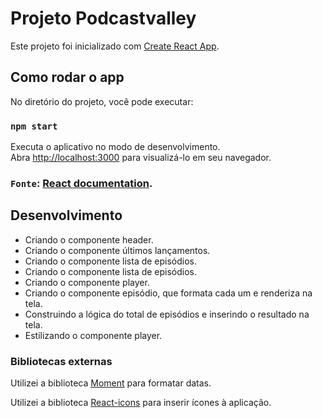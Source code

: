 # Projeto Podcastvalley

Este projeto foi inicializado com [Create React App](https://github.com/facebook/create-react-app).

## Como rodar o app

No diretório do projeto, você pode executar:

### `npm start`

Executa o aplicativo no modo de desenvolvimento.\
Abra [http://localhost:3000](http://localhost:3000) para visualizá-lo em seu navegador.

### `Fonte`: [React documentation](https://reactjs.org/).

## Desenvolvimento

- Criando o componente header.
- Criando o componente últimos lançamentos.
- Criando o componente lista de episódios.
- Criando o componente lista de episódios.
- Criando o componente player.
- Criando o componente episódio, que formata cada um e renderiza na tela.
- Construindo a lógica do total de episódios e inserindo o resultado na tela.
- Estilizando o componente player.

### Bibliotecas externas

Utilizei a biblioteca [Moment](https://https://momentjs.com/) para formatar datas.

Utilizei a biblioteca [React-icons](https://react-icons.github.io/react-icons) para inserir ícones à aplicação.
